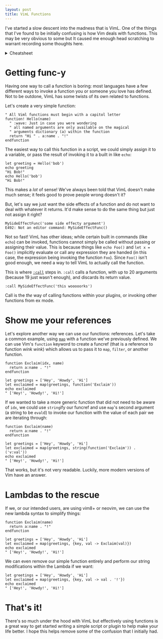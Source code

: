 ```yaml
---
layout: post
title: VimL Functions
---
```


I've started a slow descent into the madness that is VimL. One of the things that I've found to be initially confusing is how Vim deals with functions. This may be very obvious to some but It caused me enough head scratching to warrant recording some thoughts here.

<details class="tldr" markdown="1">
  <summary>Cheatsheet</summary>

```viml
" All VimL functions must be called
" Operations like assignment
" or passing to another function or built in
" implicitly call a function
let var = MyFunc()
echo MyFunc()

" Otherwise, you _must_ :call a function
call MyFunc()

" You can also store a reference to your function
let FuncRef = function('MyFunc')

" and :call it with arguments or pass it to another function
call(FuncRef, 1, 2, 3)

" Or, stringify and execute it
execute 'echo ' . string(FuncRef)

" Bonus: Lambdas (vim8+ and neovim) are pretty swank
let MyLambda = { str -> str . '!' }
echo MyLambda('yay')
" yay!

echo map([1, 2, 3], { _, val -> val * 2 })
" [2, 4, 6]
```
</details>

# Getting func-y

Having one way to call a function is boring: most languages have a few different ways to invoke a function you or someone you love has defined. Not to be outdone, VimL has some twists of its own related to functions.

Let's create a very simple function:

```viml
" All Viml functions must begin with a capitol letter
function! Hello(name)
  " :wave: Just in case you were wondering
  " all named arguments are only available on the magical
  " arguments dictionary (a) within the function
  return "Hi " . a:name . "!"
endfunction
```

The easiest way to call this function in a script, we could simply assign it to a variable, or pass the result of invoking it to a built in like `echo`:

```viml
let greeting = Hello('bob')
echo greeting
"Hi Bob!"
echo Hello('bob')
"Hi Bob!"
```

This makes a _lot_ of sense! We've always been told that VimL doesn't make much sense; it feels good to prove people wrong doesn't it?

But, let's say we just want the side effects of a function and do not want to deal with whatever it returns. It'd make sense to do the same thing but just not assign it right?

```viml
MySideEffectFunc('some side effecty argument')
E492: Not an editor command: MySideEffectFunc()
```

Not so fast! VimL has other ideas; while certain built in commands (like `echo`) can be invoked, functions cannot simply be called without passing or assigning their value. This is because things like `echo Foo()` and `let x = Foo()` implicitly evaluate or call any expression they are handed (in this case, the expression being invoking the function `Foo`). Since `Foo()` isn't good enough, we need a way to tell VimL to actually call the function.

This is where [`:call`](http://vimdoc.sourceforge.net/htmldoc/eval.html#:call) steps in. `:call` calls a function, with up to 20 arguments (because 19 just wasn't enough), and discards its return value.

```viml
:call MySideEffectFunc('this wooooorks')
```

Call is the _the_ way of calling functions within your plugins, or invoking other functions from ex mode.

# Show me your references

Let's explore another way we can use our functions: references. Let's take a common example, using [`map`](http://vimdoc.sourceforge.net/htmldoc/eval.html#map()) with a function we've previously defined. We can use Vim's `function` keyword to create a funcref (that is a reference to function *wink* *wink*) which allows us to pass it to `map`, `filter`, or another function.

```viml
function Exclaim(idx, name)
  return a:name . "!"
endfunction

let greetings = ['Hey', 'Howdy', 'Hi']
let exclaimed = map(greetings, function('Exclaim'))
echo exclaimed
" ['Hey!', 'Howdy!', 'Hi!']
```

If we wanted to take a more generic function that did not need to be aware of `idx`, we could use `string`ify our funcref and use `map`'s second argument (a string to be `eval`d) to invoke our function with the value of each pair we are iterating through:

```viml
function Exclaim(name)
  return a:name . "!"
endfunction

let greetings = ['Hey', 'Howdy', 'Hi']
let exclaimed = map(greetings, string(function('Exclaim')) . ('v:val'))
echo exclaimed
" ['Hey!', 'Howdy!', 'Hi!']
```

That works, but it's not very readable. Luckily, more modern versions of Vim have an answer.

# Lambdas to the rescue

If we, or our intended users, are using vim8+ or neovim, we can use the new lambda syntax to simplify things:

```viml
function Exclaim(name)
  return a:name . "!"
endfunction

let greetings = ['Hey', 'Howdy', 'Hi']
let exclaimed = map(greetings, {key, val -> Exclaim(val)})
echo exclaimed
" ['Hey!', 'Howdy!', 'Hi!']
```

We can even remove our simple function entirely and perform our string modifications within the Lambda if we want:

```viml
let greetings = ['Hey', 'Howdy', 'Hi']
let exclaimed = map(greetings, {key, val -> val . '!'})
echo exclaimed
" ['Hey!', 'Howdy!', 'Hi!']
```

# That's it!

There's so much under the hood with VimL but effectively using functions is a great way to get started writing a simple script or plugin to help make your life better. I hope this helps remove some of the confusion that I initially had.
